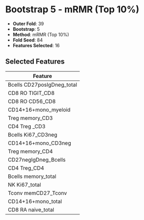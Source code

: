 # Bootstrap 5 - mRMR (Top 10%)

- **Outer Fold**: 39
- **Bootstrap**: 5
- **Method**: mRMR (Top 10%)
- **Fold Seed**: 84
- **Features Selected**: 16

## Selected Features

| Feature |
|---------|
| Bcells CD27posIgDneg_total |
| CD8 RO TIGIT_CD8 |
| CD8 RO CD56_CD8 |
| CD14+16+mono_myeloid |
| Treg memory_CD3 |
| CD4 Treg _CD3 |
| Bcells Ki67_CD3neg |
| CD14+16+mono_CD3neg |
| Treg memory_CD4 |
| CD27negIgDneg_Bcells |
| CD4 Treg_CD4 |
| Bcells memory_total |
| NK Ki67_total |
| Tconv memCD27_Tconv |
| CD14+16+mono_total |
| CD8 RA naive_total |

